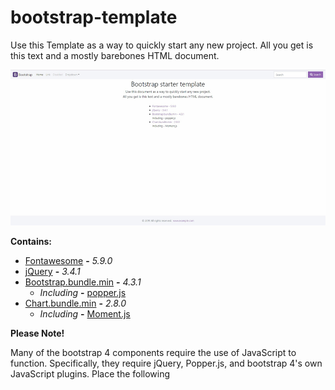 # bootstrap-template

Use this Template as a way to quickly start any new project.
All you get is this text and a mostly barebones HTML document.

![alt text](https://github.com/kenny-gordon/bootstrap-template/blob/master/preview.jpg)

**Contains:**

 - [Fontawesome](https://fontawesome.com/) **-** *5.9.0*
 - [jQuery](https://jquery.com/) **-** *3.4.1*
 - [Bootstrap.bundle.min](https://getbootstrap.com/) **-** *4.3.1*
	- *Including* **-** [popper.js](https://popper.js.org/) 
 - [Chart.bundle.min](https://www.chartjs.org/) **-** *2.8.0*
	- *Including* **-** [Moment.js](http://momentjs.com/)
	
  **Please Note!**
  
Many of the bootstrap 4 components require the use of JavaScript to function. 
Specifically, they require jQuery, Popper.js, and bootstrap 4's own JavaScript plugins. 
Place the following <script>s near the end of your pages, right before the closing </body> tag, to enable them. 
jQuery must come first, then Popper.js, and then the bootstrap 4 JavaScript plugins.
  


# Custom Theme Style sheet can be removed at discretion.
~~~html
  <!-- Custom CSS -->
  <link href="/assets/css/bootstrap.sleek.min.css" rel="stylesheet">
  <link href="/assets/css/main.css" rel="stylesheet">
~~~~

